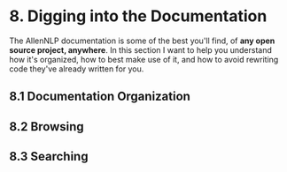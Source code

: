 # 8. Digging into the Documentation

The AllenNLP documentation is some of the best you'll find, of **any open source project, anywhere**.
In this section I want to help you understand how it's organized, how to best make use of it, and how to avoid rewriting code they've already written for you.

## 8.1 Documentation Organization

## 8.2 Browsing

## 8.3 Searching
